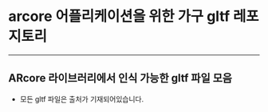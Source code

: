 # arcore 어플리케이션을 위한 가구 gltf  레포지토리
---
## ARcore 라이브러리에서 인식 가능한 gltf 파일 모음
- 모든 gltf 파일은 출처가 기재되어있습니다. 
